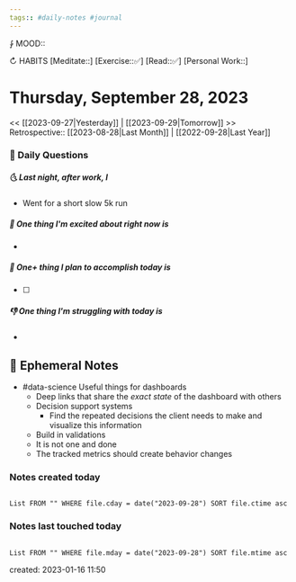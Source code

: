 ```yaml
---
tags:: #daily-notes #journal
---
```


⨑ MOOD::

↻ HABITS
[Meditate::]
[Exercise::✅]
[Read::✅]
[Personal Work::]

# Thursday, September 28, 2023

\<\< [[2023-09-27|Yesterday]] | [[2023-09-29|Tomorrow]] >>
Retrospective:: [[2023-08-28|Last Month]] | [[2022-09-28|Last Year]]

### 📅 Daily Questions

##### 🌜 Last night, after work, I

- Went for a short slow 5k run

##### 🙌 One thing I'm excited about right now is

-

##### 🚀 One+ thing I plan to accomplish today is

- [ ]

##### 👎 One thing I'm struggling with today is

-

## 📝 Ephemeral Notes

- #data-science Useful things for dashboards
	- Deep links that share the *exact state* of the dashboard with others
	- Decision support systems
		- Find the repeated decisions the client needs to make and visualize this information
	- Build in validations
	- It is not one and done
	- The tracked metrics should create behavior changes

### Notes created today

```dataview

List FROM "" WHERE file.cday = date("2023-09-28") SORT file.ctime asc

```

### Notes last touched today

```dataview

List FROM "" WHERE file.mday = date("2023-09-28") SORT file.mtime asc

```

created: 2023-01-16 11:50
